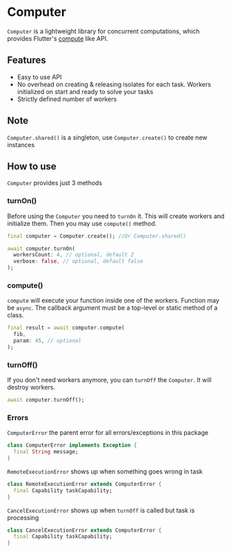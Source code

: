 # Computer

`Computer` is a lightweight library for concurrent computations, which provides Flutter's [compute](https://api.flutter.dev/flutter/foundation/compute.html) like API.

## Features

- Easy to use API
- No overhead on creating & releasing isolates for each task. Workers initialized on start and ready to solve your tasks
- Strictly defined number of workers

## Note

`Computer.shared()` is a singleton, use `Computer.create()` to create new instances

## How to use

`Computer` provides just 3 methods

### turnOn()

Before using the `Computer` you need to `turnOn` it. This will create workers and initialize them. Then you may use `compute()` method.

```dart
final computer = Computer.create(); //Or Computer.shared()

await computer.turnOn(
  workersCount: 4, // optional, default 2
  verbose: false, // optional, default false
);
```

### compute()

`compute` will execute your function inside one of the workers. Function may be `async`. The callback argument must be a top-level or static method of a class.

```dart
final result = await computer.compute(
  fib,
  param: 45, // optional
);
```

### turnOff()

If you don't need workers anymore, you can `turnOff` the `Computer`. It will destroy workers.

```dart
await computer.turnOff();
```

### Errors

`ComputerError` the parent error for all errors/exceptions in this package

```dart
class ComputerError implements Exception {
  final String message;
}
```

`RemoteExecutionError` shows up when something goes wrong in task

```dart
class RemoteExecutionError extends ComputerError {
  final Capability taskCapability;
}
```

`CancelExecutionError` shows up when `turnOff` is called but task is processing

```dart
class CancelExecutionError extends ComputerError {
  final Capability taskCapability;
}
```
